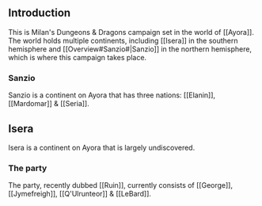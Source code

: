 ## Introduction

This is Milan's Dungeons & Dragons campaign set in the world of [[Ayora]]. The world holds multiple continents, including [[Isera]] in the southern hemisphere and [[Overview#Sanzio#|Sanzio]] in the northern hemisphere, which is where this campaign takes place.

### Sanzio
Sanzio is a continent on Ayora that has three nations: [[Elanin]], [[Mardomar]] & [[Seria]]. 

## Isera
Isera is a continent on Ayora that is largely undiscovered.

### The party
The party, recently dubbed [[Ruin]], currently consists of [[George]], [[Jymefreigh]], [[Q'Ulrunteor]] & [[LeBard]].